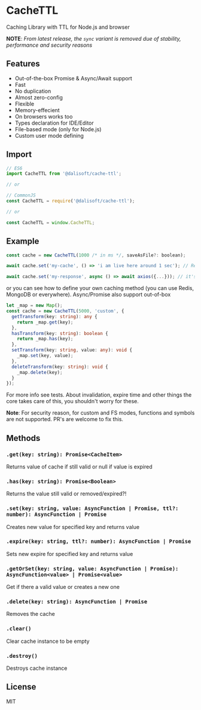 # CacheTTL

Caching Library with TTL for Node.js and browser

**NOTE**: _From latest release, the `sync` variant is removed due of stability, performance and security reasons_

## Features

- Out-of-the-box Promise & Async/Await support
- Fast
- No duplication
- Almost zero-config
- Flexible
- Memory-effecient
- On browsers works too
- Types declaration for IDE/Editor
- File-based mode (only for Node.js)
- Custom user mode defining

## Import

```js
// ES6
import CacheTTL from '@dalisoft/cache-ttl';

// or

// CommonJS
const CacheTTL = require('@dalisoft/cache-ttl');

// or

const CacheTTL = window.CacheTTL;
```

## Example

```js
const cache = new CacheTTL(1000 /* in ms */, saveAsFile?: boolean);

await cache.set('my-cache', () => 'i am live here around 1 sec'); // Returns String

await cache.set('my-response', async () => await axios({...})); // it's too lives here around 1 sec, returns Promise
```

or you can see how to define your own caching method (you can use Redis, MongoDB or everywhere). Async/Promise also support out-of-box

```ts
let _map = new Map();
const cache = new CacheTTL(5000, 'custom', {
  getTransform(key: string): any {
    return _map.get(key);
  },
  hasTransform(key: string): boolean {
    return _map.has(key);
  },
  setTransform(key: string, value: any): void {
    _map.set(key, value);
  },
  deleteTransform(key: string): void {
    _map.delete(key);
  }
});
```

For more info see tests.
About invalidation, expire time and other things the core takes care of this, you shouldn't worry for these.

**Note**: For security reason, for custom and FS modes, functions and symbols are not supported. PR's are welcome to fix this.

## Methods

### `.get(key: string): Promise<CacheItem>`

Returns value of cache if still valid or null if value is expired

### `.has(key: string): Promise<Boolean>`

Returns the value still valid or removed/expired?!

### `.set(key: string, value: AsyncFunction | Promise, ttl?: number): AsyncFunction | Promise`

Creates new value for specified key and returns value

### `.expire(key: string, ttl?: number): AsyncFunction | Promise`

Sets new expire for specified key and returns value

### `.getOrSet(key: string, value: AsyncFunction | Promise): AsyncFunction<value> | Promise<value>`

Get if there a valid value or creates a new one

### `.delete(key: string): AsyncFunction | Promise`

Removes the cache

### `.clear()`

Clear cache instance to be empty

### `.destroy()`

Destroys cache instance

## License

MIT
